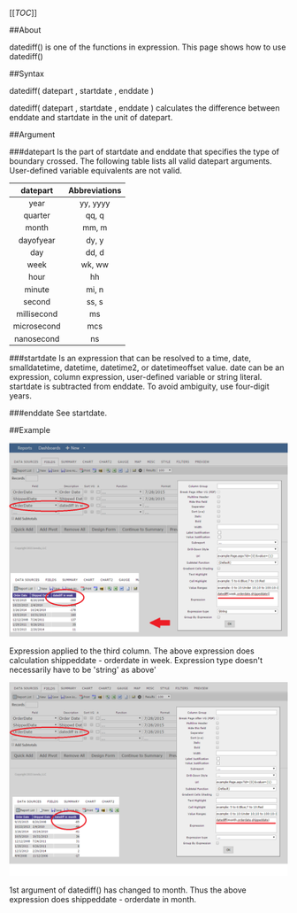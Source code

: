 [[_TOC_]]


##About

datediff() is one of the functions in expression. This page shows how to use datediff()

##Syntax

datediff( datepart , startdate , enddate )

datediff( datepart , startdate , enddate ) calculates the difference between enddate and startdate in the unit of datepart.

##Argument

###datepart
Is the part of startdate and enddate that specifies the type of boundary crossed. The following table lists all valid datepart arguments. User-defined variable equivalents are not valid.

|**datepart**|**Abbreviations**|
|:------------:|:-------------:|
|year|yy, yyyy|
|quarter|qq, q|
|month|mm, m|
|dayofyear|dy, y|
|day|dd, d|
|week|wk, ww|
|hour|hh|
|minute|mi, n|
|second|ss, s|
|millisecond|ms|
|microsecond|mcs|
|nanosecond|ns|

###startdate
Is an expression that can be resolved to a time, date, smalldatetime, datetime, datetime2, or datetimeoffset value. date can be an expression, column expression, user-defined variable or string literal. startdate is subtracted from enddate. To avoid ambiguity, use four-digit years.


###enddate
See startdate.


##Example

 ![](/FAQ/How-to-use-datediff/datediff_1.png "datediff in week")

Expression applied to the third column. The above expression does calculation shippeddate - orderdate in week. Expression type doesn't necessarily have to be 'string' as above'




 ![](/FAQ/How-to-use-datediff/datediff_2.png "datediff in month")

1st argument of datediff() has changed to month. Thus the above expression does shippeddate - orderdate in month.








